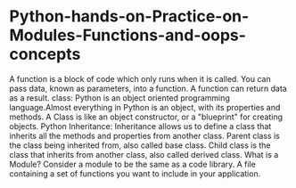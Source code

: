 # Python-hands-on-Practice-on-Modules-Functions-and-oops-concepts

A function is a block of code which only runs when it is called.
You can pass data, known as parameters, into a function.
A function can return data as a result.
class:
Python is an object oriented programming language.Almost everything in Python is an object, with its properties and methods.
A Class is like an object constructor, or a "blueprint" for creating objects.
Python Inheritance:
Inheritance allows us to define a class that inherits all the methods and properties from another class.
Parent class is the class being inherited from, also called base class.
Child class is the class that inherits from another class, also called derived class.
What is a Module?
Consider a module to be the same as a code library.
A file containing a set of functions you want to include in your application.






